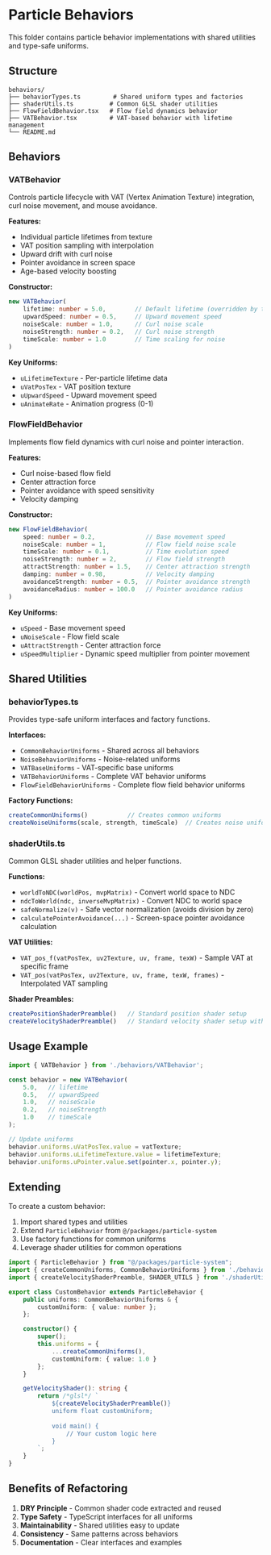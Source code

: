 # Particle Behaviors

This folder contains particle behavior implementations with shared utilities and type-safe uniforms.

## Structure

```
behaviors/
├── behaviorTypes.ts         # Shared uniform types and factories
├── shaderUtils.ts          # Common GLSL shader utilities
├── FlowFieldBehavior.tsx   # Flow field dynamics behavior
├── VATBehavior.tsx         # VAT-based behavior with lifetime management
└── README.md
```

## Behaviors

### VATBehavior

Controls particle lifecycle with VAT (Vertex Animation Texture) integration, curl noise movement, and mouse avoidance.

**Features:**
- Individual particle lifetimes from texture
- VAT position sampling with interpolation
- Upward drift with curl noise
- Pointer avoidance in screen space
- Age-based velocity boosting

**Constructor:**
```typescript
new VATBehavior(
    lifetime: number = 5.0,        // Default lifetime (overridden by texture)
    upwardSpeed: number = 0.5,     // Upward movement speed
    noiseScale: number = 1.0,      // Curl noise scale
    noiseStrength: number = 0.2,   // Curl noise strength
    timeScale: number = 1.0        // Time scaling for noise
)
```

**Key Uniforms:**
- `uLifetimeTexture` - Per-particle lifetime data
- `uVatPosTex` - VAT position texture
- `uUpwardSpeed` - Upward movement speed
- `uAnimateRate` - Animation progress (0-1)

### FlowFieldBehavior

Implements flow field dynamics with curl noise and pointer interaction.

**Features:**
- Curl noise-based flow field
- Center attraction force
- Pointer avoidance with speed sensitivity
- Velocity damping

**Constructor:**
```typescript
new FlowFieldBehavior(
    speed: number = 0.2,              // Base movement speed
    noiseScale: number = 1,           // Flow field noise scale
    timeScale: number = 0.1,          // Time evolution speed
    noiseStrength: number = 2,        // Flow field strength
    attractStrength: number = 1.5,    // Center attraction strength
    damping: number = 0.98,           // Velocity damping
    avoidanceStrength: number = 0.5,  // Pointer avoidance strength
    avoidanceRadius: number = 100.0   // Pointer avoidance radius
)
```

**Key Uniforms:**
- `uSpeed` - Base movement speed
- `uNoiseScale` - Flow field scale
- `uAttractStrength` - Center attraction force
- `uSpeedMultiplier` - Dynamic speed multiplier from pointer movement

## Shared Utilities

### behaviorTypes.ts

Provides type-safe uniform interfaces and factory functions.

**Interfaces:**
- `CommonBehaviorUniforms` - Shared across all behaviors
- `NoiseBehaviorUniforms` - Noise-related uniforms
- `VATBaseUniforms` - VAT-specific base uniforms
- `VATBehaviorUniforms` - Complete VAT behavior uniforms
- `FlowFieldBehaviorUniforms` - Complete flow field behavior uniforms

**Factory Functions:**
```typescript
createCommonUniforms()           // Creates common uniforms
createNoiseUniforms(scale, strength, timeScale)  // Creates noise uniforms
```

### shaderUtils.ts

Common GLSL shader utilities and helper functions.

**Functions:**
- `worldToNDC(worldPos, mvpMatrix)` - Convert world space to NDC
- `ndcToWorld(ndc, inverseMvpMatrix)` - Convert NDC to world space
- `safeNormalize(v)` - Safe vector normalization (avoids division by zero)
- `calculatePointerAvoidance(...)` - Screen-space pointer avoidance calculation

**VAT Utilities:**
- `VAT_pos_f(vatPosTex, uv2Texture, uv, frame, texW)` - Sample VAT at specific frame
- `VAT_pos(vatPosTex, uv2Texture, uv, frame, texW, frames)` - Interpolated VAT sampling

**Shader Preambles:**
```typescript
createPositionShaderPreamble()   // Standard position shader setup
createVelocityShaderPreamble()   // Standard velocity shader setup with noise
```

## Usage Example

```typescript
import { VATBehavior } from './behaviors/VATBehavior';

const behavior = new VATBehavior(
    5.0,   // lifetime
    0.5,   // upwardSpeed
    1.0,   // noiseScale
    0.2,   // noiseStrength
    1.0    // timeScale
);

// Update uniforms
behavior.uniforms.uVatPosTex.value = vatTexture;
behavior.uniforms.uLifetimeTexture.value = lifetimeTexture;
behavior.uniforms.uPointer.value.set(pointer.x, pointer.y);
```

## Extending

To create a custom behavior:

1. Import shared types and utilities
2. Extend `ParticleBehavior` from `@/packages/particle-system`
3. Use factory functions for common uniforms
4. Leverage shader utilities for common operations

```typescript
import { ParticleBehavior } from "@/packages/particle-system";
import { createCommonUniforms, CommonBehaviorUniforms } from './behaviorTypes';
import { createVelocityShaderPreamble, SHADER_UTILS } from './shaderUtils';

export class CustomBehavior extends ParticleBehavior {
    public uniforms: CommonBehaviorUniforms & {
        customUniform: { value: number };
    };

    constructor() {
        super();
        this.uniforms = {
            ...createCommonUniforms(),
            customUniform: { value: 1.0 }
        };
    }

    getVelocityShader(): string {
        return /*glsl*/ `
            ${createVelocityShaderPreamble()}
            uniform float customUniform;
            
            void main() {
                // Your custom logic here
            }
        `;
    }
}
```

## Benefits of Refactoring

1. **DRY Principle** - Common shader code extracted and reused
2. **Type Safety** - TypeScript interfaces for all uniforms
3. **Maintainability** - Shared utilities easy to update
4. **Consistency** - Same patterns across behaviors
5. **Documentation** - Clear interfaces and examples

